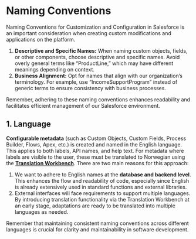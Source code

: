 # Naming Conventions

Naming Conventions for Customization and Configuration in Salesforce is an important consideration when creating custom modifications and applications on the platform.

1. **Descriptive and Specific Names:** When naming custom objects, fields, or other components, choose descriptive and specific names. Avoid overly general terms like “ProductLine,” which may have different meanings depending on context.
2. **Business Alignment:** Opt for names that align with our organization’s terminology. For example, use “IncomeSupportProgram” instead of generic terms to ensure consistency with business processes.

Remember, adhering to these naming conventions enhances readability and facilitates efficient management of our Salesforce environment.

## 1. Language

**Configurable metadata** (such as Custom Objects, Custom Fields, Process Builder, Flows, Apex, etc.) is created and named in the English language. This applies to both labels, API names, and help text. For metadata where labels are visible to the user, these must be translated to Norwegian using the **[Translation Workbench](https://help.salesforce.com/s/articleView?id=sf.workbench_overview.htm&type=5)**. There are two main reasons for this approach:

1. We want to adhere to English names at the **database and backend level**. This enhances the flow and readability of code, especially since English is already extensively used in standard functions and external libraries.
2. External interfaces will face requirements to support multiple languages. By introducing translation functionality via the Translation Workbench at an early stage, adaptations are ready to be translated into multiple languages as needed.

Remember that maintaining consistent naming conventions across different languages is crucial for clarity and maintainability in software development.